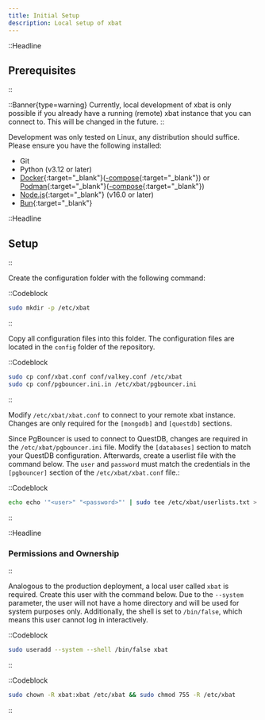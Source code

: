 ```yaml
---
title: Initial Setup
description: Local setup of xbat
---
```


::Headline

## Prerequisites

::

::Banner{type=warning}
Currently, local development of xbat is only possible if you already have a running (remote) xbat instance that you can connect to. This will be changed in the future.
::

Development was only tested on Linux, any distribution should suffice. Please ensure you have the following installed:

-   Git
-   Python (v3.12 or later)
-   [Docker](https://docs.docker.com/engine/install/){:target="_blank"}([-compose](https://docs.docker.com/compose/install/){:target="_blank"}) or [Podman](https://podman.io/docs/installation#installing-on-linux){:target="_blank"}([-compose](https://github.com/containers/podman-compose?tab=readme-ov-file#installation){:target="_blank"})
-   [Node.js](https://nodejs.org/en/download){:target="_blank"} (v16.0 or later)
-   [Bun](https://bun.sh/docs/installation){:target="_blank"}

::Headline

## Setup

::

Create the configuration folder with the following command:

::Codeblock

```bash
sudo mkdir -p /etc/xbat
```

::

Copy all configuration files into this folder. The configuration files are located in the `config` folder of the repository.

::Codeblock

```bash
sudo cp conf/xbat.conf conf/valkey.conf /etc/xbat
sudo cp conf/pgbouncer.ini.in /etc/xbat/pgbouncer.ini
```

::

Modify `/etc/xbat/xbat.conf` to connect to your remote xbat instance. Changes are only required for the `[mongodb]` and `[questdb]` sections.

Since PgBouncer is used to connect to QuestDB, changes are required in the `/etc/xbat/pgbouncer.ini` file. Modify the `[databases]` section to match your QuestDB configuration. Afterwards, create a userlist file with the command below. The `user` and `password` must match the credentials in the `[pgbouncer]` section of the `/etc/xbat/xbat.conf` file.:

::Codeblock

```bash
echo echo '"<user>" "<password>"' | sudo tee /etc/xbat/userlists.txt > /dev/null
```

::

::Headline

### Permissions and Ownership

::

Analogous to the production deployment, a local user called `xbat` is required. Create this user with the command below. Due to the `--system` parameter, the user will not have a home directory and will be used for system purposes only. Additionally, the shell is set to `/bin/false`, which means this user cannot log in interactively.

::Codeblock

```bash
sudo useradd --system --shell /bin/false xbat
```

::

::Codeblock

```bash
sudo chown -R xbat:xbat /etc/xbat && sudo chmod 755 -R /etc/xbat
```

::
